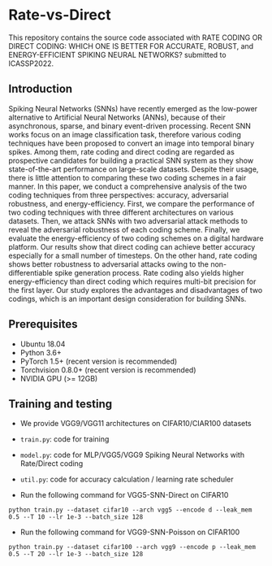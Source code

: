 # Rate-vs-Direct

This repository contains the source code associated with RATE CODING OR DIRECT CODING: WHICH ONE IS BETTER FOR ACCURATE, ROBUST, and ENERGY-EFFICIENT SPIKING NEURAL NETWORKS? submitted to ICASSP2022.


## Introduction

Spiking Neural Networks (SNNs) have recently emerged as the low-power alternative to Artificial Neural Networks (ANNs), because of their asynchronous, sparse, and binary event-driven processing. Recent SNN works focus on an image classification task, therefore various coding techniques have been proposed to convert an image into temporal binary spikes. Among them, rate coding and direct coding are regarded as  prospective candidates for building a practical SNN system as they show state-of-the-art performance on large-scale datasets. Despite their usage, there is little attention to comparing these two coding schemes in a fair manner. In this paper, we conduct a comprehensive analysis of the two  coding techniques from three perspectives: accuracy, adversarial robustness, and energy-efficiency. 
First, we compare the performance of two coding techniques with three different architectures on various datasets. Then, we attack SNNs with two adversarial attack methods to reveal the adversarial robustness of each coding scheme. Finally, we evaluate the energy-efficiency of two coding schemes on a digital hardware platform. Our results show that direct coding can achieve better accuracy especially for a small number of timesteps. On the other hand, rate coding shows better robustness to adversarial attacks owing to the non-differentiable spike generation process. Rate coding also yields higher energy-efficiency than direct coding which requires multi-bit precision for the first layer. Our study explores the advantages and disadvantages of two codings, which is an important design consideration for building SNNs.



## Prerequisites
* Ubuntu 18.04    
* Python 3.6+    
* PyTorch 1.5+ (recent version is recommended)     
* Torchvision 0.8.0+ (recent version is recommended)     
* NVIDIA GPU (>= 12GB)        


## Training and testing

* We provide VGG9/VGG11 architectures on CIFAR10/CIAR100 datasets
* ```train.py```: code for training  
* ```model.py```: code for MLP/VGG5/VGG9 Spiking Neural Networks with Rate/Direct coding
* ```util.py```: code for accuracy calculation / learning rate scheduler

*  Run the following command for VGG5-SNN-Direct on CIFAR10

```
python train.py --dataset cifar10 --arch vgg5 --encode d --leak_mem 0.5 --T 10 --lr 1e-3 --batch_size 128
```

*  Run the following command for VGG9-SNN-Poisson on CIFAR100

```
python train.py --dataset cifar100 --arch vgg9 --encode p --leak_mem 0.5 --T 20 --lr 1e-3 --batch_size 128
```


 
 

